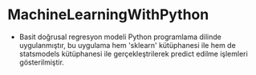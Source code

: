 # MachineLearningWithPython

* Basit doğrusal regresyon modeli Python programlama dilinde uygulanmıştır, bu uygulama hem 'sklearn' kütüphanesi ile hem de statsmodels kütüphanesi ile gerçekleştrilerek predict edilme işlemleri gösterilmiştir.
